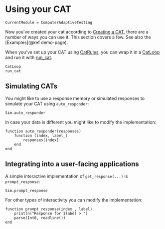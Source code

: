 # Using your CAT

```@meta
CurrentModule = ComputerAdaptiveTesting
```

Now you've created your cat according to [Creating a CAT](@ref), there are
a number of ways you can use it.
This section covers a few.
See also the [Examples](@ref demo-page).

When you've set up your CAT using [CatRules](@ref), you can wrap it in a [CatLoop](@ref) and run it with [run_cat](@ref).

```@docs; canonical=false
CatLoop
run_cat
```

## Simulating CATs

You might like to use a response memory or simulated responses to simulate your CAT using `auto_responder`:

```@docs; canonical=false
Sim.auto_responder
```

In case your data is different you might like to modify the implementation:

```@example
function auto_responder(responses)
    function (index, label_)
        responses[index]
    end
end
```

## Integrating into a user-facing applications

A simple interactive implementation of `get_response(...)` is `prompt_response`:

```@docs; canonical=false
Sim.prompt_response
```

For other types of interactivity you can modify the implementation:

```@example
function prompt_response(index_, label)
    println("Response for $label > ")
    parse(Int8, readline())
end
```
